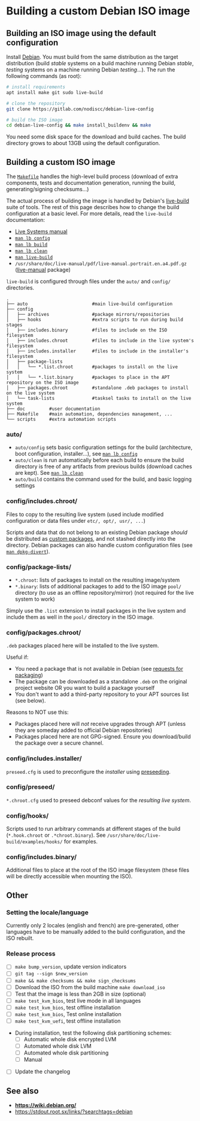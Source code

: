 # Building a custom Debian ISO image

## Building an ISO image using the default configuration

Install [Debian](https://www.debian.org). You must build from the same distribution as the target distribution (build *stable* systems on a build machine running Debian *stable*, *testing* systems on a machine running Debian *testing*...). The run the following commands (as root):

```bash
# install requirements
apt install make git sudo live-build

# clone the repository
git clone https://gitlab.com/nodiscc/debian-live-config

# build the ISO image
cd debian-live-config && make install_buildenv && make
```

You need some disk space for the download and build caches. The build directory grows to about 13GB using the default configuration.


## Building a custom ISO image

The [`Makefile`](../Makefile) handles the high-level build process (download of extra components, tests and documentation generation, running the build, generating/signing checksums...)

The actual process of building the image is handled by Debian's [live-build](https://www.debian.org/devel/debian-live/) suite of tools. The rest of this page describes how to change the build configuration at a basic level. For more details, read the `live-build` documentation:

* [Live Systems manual](https://live-team.pages.debian.net/live-manual/html/live-manual/index.en.html)
* [`man lb config`](httpshttps://manpages.debian.org/buster/live-build/lb_config.1.en.html)
* [`man lb build`](https://manpages.debian.org/buster/live-build/lb_build.1.en.html)
* [`man lb clean`](https://manpages.debian.org/buster/live-build/lb_clean.1.en.html)
* [`man live-build`](https://manpages.debian.org/stretch/live-build/live-build.7.en.html)
* `/usr/share/doc/live-manual/pdf/live-manual.portrait.en.a4.pdf.gz` ([live-manual](https://packages.debian.org/buster/live-manual) package)



`live-build` is configured through files under the `auto/` and `config/` directories.

```
.
├── auto                        #main live-build configuration
├── config
│   ├── archives                #package mirrors/repositories
│   ├── hooks                   #extra scripts to run during build stages
│   ├── includes.binary         #files to include on the ISO filesystem
│   ├── includes.chroot         #files to include in the live system's filesystem
│   ├── includes.installer      #files to include in the installer's filesystem
│   ├── package-lists
│   │   └── *.list.chroot		#packages to install on the live system
│   │   └── *.list.binary		#packages to place in the APT repository on the ISO image
│   ├── packages.chroot         #standalone .deb packages to install on the live system
│   └── task-lists              #tasksel tasks to install on the live system
├── doc			#user documentation
├── Makefile	#main automation, dependencies management, ...
└── scripts		#extra automation scripts

```

### auto/

* `auto/config` sets basic configuration settings for the build (architecture, boot configuration, installer...), see [`man lb config`](httpshttps://manpages.debian.org/buster/live-build/lb_config.1.en.html)
* `auto/clean` is run automatically before each build to ensure the build directory is free of any artifacts from previous builds (download caches are kept). See [`man lb clean`](https://manpages.debian.org/buster/live-build/lb_clean.1.en.html)
* `auto/build` contains the command used for the build, and basic logging settings


### config/includes.chroot/

Files to copy to the resulting live system (used include modified configuration or data files under `etc/, opt/, usr/, ...`)

Scripts and data that do not belong to an existing Debian package _should_ be distributed as [custom packages](http://wiki.debian.org/Packaging), and not stashed directly into the directory. Debian packages can also handle custom configuration files (see [`man dpkg-divert`](https://manpages.debian.org/buster/dpkg/dpkg-divert.1.en.html)).


### config/package-lists/

* `*.chroot`: lists of packages to install on the resulting image/system
* `*.binary`: lists of additional packages to add to the ISO image `pool/` directory (to use as an offline repository/mirror) (not required for the live system to work)

Simply use the `.list` extension to install packages in the live system and include them as well in the `pool/` directory in the ISO image.


### config/packages.chroot/

`.deb` packages placed here will be installed to the live system.

Useful if:

- You need a package that is not available in Debian (see [requests for packaging](http://wnpp.debian.net/))
- The package can be downloaded as a standalone `.deb` on the original project website OR you want to build a package yourself
- You don't want to add a third-party repository to your APT sources list (see below).

Reasons to NOT use this:

 - Packages placed here will _not_ receive upgrades through APT (unless they are someday added to official Debian repositories)
 - Packages placed here are not GPG-signed. Ensure you download/build the package over a secure channel.


### config/includes.installer/

`preseed.cfg` is used to preconfigure the _installer_ using [preseeding](https://wiki.debian.org/Preseed).


### config/preseed/

`*.chroot.cfg` used to preseed debconf values for the _resulting live system_.


### config/hooks/

Scripts used to run arbitrary commands at different stages of the build (`*.hook.chroot` or `.*chroot.binary`). See `/usr/share/doc/live-build/examples/hooks/` for examples.


### config/includes.binary/

Additional files to place at the root of the ISO image filesystem (these files will be directly accessible when mounting the ISO).

## Other

### Setting the locale/language

Currently only 2 locales (english and french) are pre-generated, other languages have to be manually added to the build configuration, and the ISO rebuilt.


### Release process

 - [ ] `make bump_version`, update version indicators
 - [ ] `git tag --sign $new_version`
 - [ ] `make && make checksums && make sign_checksums`
 - [ ] Download the ISO from the build machine `make download_iso`
 - [ ] Test that the image is less than 2GB in size (optional)
 - [ ] `make test_kvm_bios`, test live mode in all languages
 - [ ] `make test_kvm_bios`, test offline installation
 - [ ] `make test_kvm_bios`, Test online installation
 - [ ] `make test_kvm_uefi`, test offline installation
 - During installation, test the following disk partitioning schemes:
   - [ ] Automatic whole disk encrypted LVM
   - [ ] Automated whole disk LVM
   - [ ] Automated whole disk partitioning
   - [ ] Manual
 - [ ] Update the changelog


## See also

 - **https://wiki.debian.org/**
 - https://stdout.root.sx/links/?searchtags=debian
